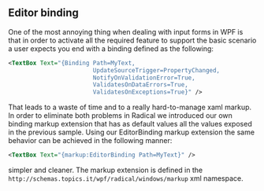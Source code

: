 ## Editor binding

One of the most annoying thing when dealing with input forms in WPF is that in order to activate all the required feature to support the basic scenario a user expects you end with a binding defined as the following:

```xml
<TextBox Text="{Binding Path=MyText, 
                        UpdateSourceTrigger=PropertyChanged, 
                        NotifyOnValidationError=True, 
                        ValidatesOnDataErrors=True, 
                        ValidatesOnExceptions=True}" />
```

That leads to a waste of time and to a really hard-to-manage xaml markup. In order to eliminate both problems in Radical we introduced our own binding markup extension that has as default values all the values exposed in the previous sample. Using our EditorBinding markup extension the same behavior can be achieved in the following manner:

```xml
<TextBox Text="{markup:EditorBinding Path=MyText}" />
```

simpler and cleaner. The markup extension is defined in the `http://schemas.topics.it/wpf/radical/windows/markup` xml namespace.